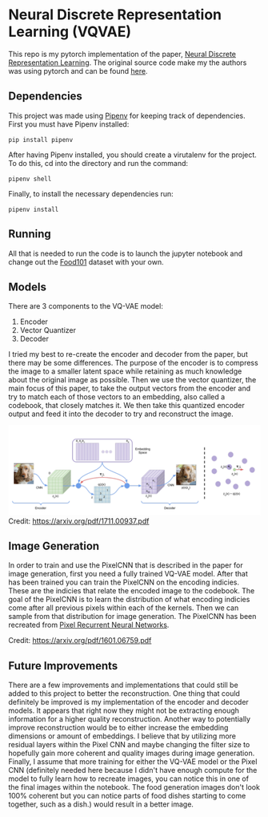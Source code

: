 # Neural Discrete Representation Learning (VQVAE)

This repo is my pytorch implementation of the paper, [Neural Discrete Representation Learning](https://arxiv.org/pdf/1711.00937.pdf). 
The original source code make my the authors was using pytorch and can be found [here](https://github.com/deepmind/sonnet/blob/v2/sonnet/src/nets/vqvae.py). 

## Dependencies

This project was made using [Pipenv](https://github.com/pypa/pipenv) for keeping track of dependencies. First you must have Pipenv installed:
```
pip install pipenv
```
After having Pipenv installed, you should create a virutalenv for the project. To do this, cd into the directory and run the command:
```
pipenv shell
```
Finally, to install the necessary dependencies run:
```
pipenv install
```

## Running

All that is needed to run the code is to launch the jupyter notebook and change out the [Food101](https://data.vision.ee.ethz.ch/cvl/datasets_extra/food-101/) dataset with your own.

## Models

There are 3 components to the VQ-VAE model:
1. Encoder
2. Vector Quantizer
3. Decoder

I tried my best to re-create the encoder and decoder from the paper, but there may be some differences. The purpose of the encoder is to compress the image to a smaller latent space while retaining as much knowledge about the original image as possible. Then we use the vector quantizer, the main focus of this paper, to take the output vectors from the encoder and try to match each of those vectors to an embedding, also called a codebook, that closely matches it. We then take this quantized encoder output and feed it into the decoder to try and reconstruct the image.

![Model Architechture](./model_visualisation/vqvae.png)
Credit: https://arxiv.org/pdf/1711.00937.pdf

## Image Generation

In order to train and use the PixelCNN that is described in the paper for image generation, first you need a fully trained VQ-VAE model. After that has been trained you can train the PixelCNN on the encoding indicies. These are the indicies that relate the encoded image to the codebook. The goal of the PixelCNN is to learn the distribution of what encoding indicies come after all previous pixels within each of the kernels. Then we can sample from that distribution for image generation. The PixelCNN has been recreated from [Pixel Recurrent Neural Networks](https://arxiv.org/pdf/1601.06759.pdf).

Credit: https://arxiv.org/pdf/1601.06759.pdf

## Future Improvements

There are a few improvements and implementations that could still be added to this project to better the reconstruction. One thing that could definitely be improved is my implementation of the encoder and decoder models. It appears that right now they might not be extracting enough information for a higher quality reconstruction. Another way to potentially improve reconstruction would be to either increase the embedding dimensions or amount of embeddings. I believe that by utilizing more residual layers within the Pixel CNN and maybe changing the filter size to hopefully gain more coherent and quality images during image generation. Finally, I assume that more training for either the VQ-VAE model or the Pixel CNN (definitely needed here because I didn't have enough compute for the model to fully learn how to recreate images, you can notice this in one of the final images within the notebook. The food generation images don't look 100% coherent but you can notice parts of food dishes starting to come together, such as a dish.) would result in a better image.
